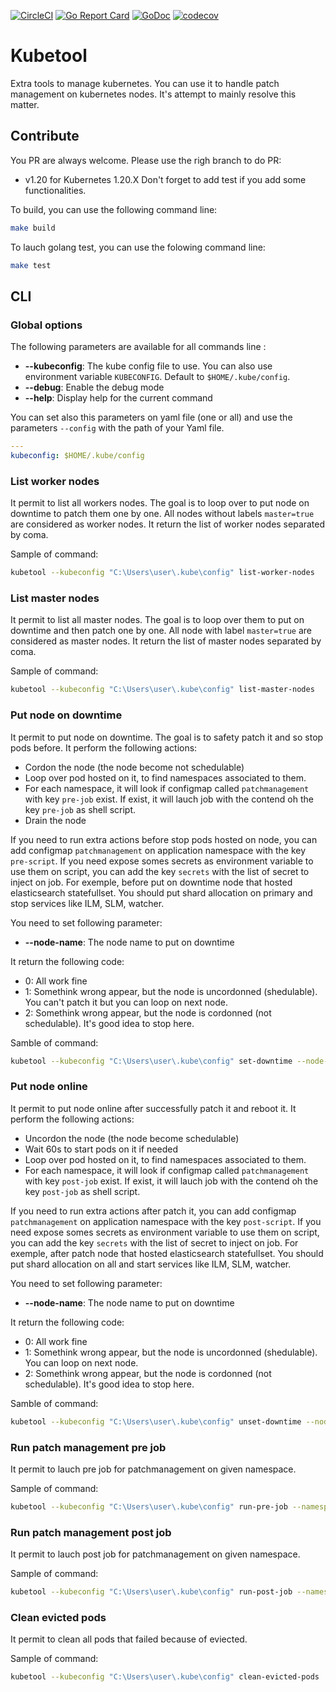 [![CircleCI](https://circleci.com/gh/disaster37/kubetool/tree/v1.18.svg?style=svg)](https://circleci.com/gh/disaster37/kubetool/tree/v1.18)
[![Go Report Card](https://goreportcard.com/badge/github.com/disaster37/kubetool)](https://goreportcard.com/report/github.com/disaster37/kubetool)
[![GoDoc](https://godoc.org/github.com/disaster37/kubetool?status.svg)](http://godoc.org/github.com/disaster37/kubetool)
[![codecov](https://codecov.io/gh/disaster37/kubetool/branch/v1.18/graph/badge.svg)](https://codecov.io/gh/disaster37/kubetool/branch/v1.18)

# Kubetool

Extra tools to manage kubernetes.
You can use it to handle patch management on kubernetes nodes. It's attempt to mainly resolve this matter.

## Contribute

You PR are always welcome. Please use the righ branch to do PR:
 - v1.20 for Kubernetes 1.20.X
Don't forget to add test if you add some functionalities.

To build, you can use the following command line:

```sh
make build
```

To lauch golang test, you can use the folowing command line:

```sh
make test
```

## CLI

### Global options

The following parameters are available for all commands line :

- **--kubeconfig**: The kube config file to use. You can also use environment variable `KUBECONFIG`. Default to `$HOME/.kube/config`.
- **--debug**: Enable the debug mode
- **--help**: Display help for the current command

You can set also this parameters on yaml file (one or all) and use the parameters `--config` with the path of your Yaml file.

```yaml
---
kubeconfig: $HOME/.kube/config
```

### List worker nodes

It permit to list all workers nodes. The goal is to loop over to put node on downtime to patch them one by one.
All nodes without labels `master=true` are considered as worker nodes.
It return the list of worker nodes separated by coma.

Sample of command:

```bash
kubetool --kubeconfig "C:\Users\user\.kube\config" list-worker-nodes
```

### List master nodes

It permit to list all master nodes. The goal is to loop over them to put on downtime and then patch one by one.
All node with label `master=true` are considered as master nodes.
It return the list of master nodes separated by coma.

Sample of command:

```bash
kubetool --kubeconfig "C:\Users\user\.kube\config" list-master-nodes
```

### Put node on downtime

It permit to put node on downtime. The goal is to safety patch it and so stop pods before.
It perform the following actions:

- Cordon the node (the node become not schedulable)
- Loop over pod hosted on it, to find namespaces associated to them.
- For each namespace, it will look if configmap called `patchmanagement` with key `pre-job` exist.
  If exist, it will lauch job with the contend oh the key `pre-job` as shell script.
- Drain the node

If you need to run extra actions before stop pods hosted on node, you can add configmap `patchmanagement` on application namespace with the key `pre-script`. If you need expose somes secrets as environment variable to use them on script, you can add the key `secrets` with the list of secret to inject on job.
For exemple, before put on downtime node that hosted elasticsearch statefullset. You should put shard allocation on primary and stop services like ILM, SLM, watcher.

You need to set following parameter:

- **--node-name**: The node name to put on downtime

It return the following code:

- 0: All work fine
- 1: Somethink wrong appear, but the node is uncordonned (shedulable). You can't patch it but you can loop on next node.
- 2: Somethink wrong appear, but the node is cordonned (not schedulable). It's good idea to stop here.

Samble of command:

```bash
kubetool --kubeconfig "C:\Users\user\.kube\config" set-downtime --node-name node-01
```

### Put node online
It permit to put node online after successfully patch it and reboot it.
It perform the following actions:

- Uncordon the node (the node become schedulable)
- Wait 60s to start pods on it if needed
- Loop over pod hosted on it, to find namespaces associated to them.
- For each namespace, it will look if configmap called `patchmanagement` with key `post-job` exist.
  If exist, it will lauch job with the contend oh the key `post-job` as shell script.

If you need to run extra actions after patch it, you can add configmap `patchmanagement` on application namespace with the key `post-script`. If you need expose somes secrets as environment variable to use them on script, you can add the key `secrets` with the list of secret to inject on job.
For exemple, after patch node that hosted elasticsearch statefullset. You should put shard allocation on all and start services like ILM, SLM, watcher.

You need to set following parameter:

- **--node-name**: The node name to put on downtime

It return the following code:

- 0: All work fine
- 1: Somethink wrong appear, but the node is uncordonned (shedulable). You can loop on next node.
- 2: Somethink wrong appear, but the node is cordonned (not schedulable). It's good idea to stop here.

Samble of command:

```bash
kubetool --kubeconfig "C:\Users\user\.kube\config" unset-downtime --node-name node-01
```

### Run patch management pre job

It permit to lauch pre job for patchmanagement on given namespace.

Sample of command:

```bash
kubetool --kubeconfig "C:\Users\user\.kube\config" run-pre-job --namespace test
```

### Run patch management post job

It permit to lauch post job for patchmanagement on given namespace.

Sample of command:

```bash
kubetool --kubeconfig "C:\Users\user\.kube\config" run-post-job --namespace test
```

### Clean evicted pods

It permit to clean all pods that failed because of eviected.

Sample of command:

```bash
kubetool --kubeconfig "C:\Users\user\.kube\config" clean-evicted-pods
```